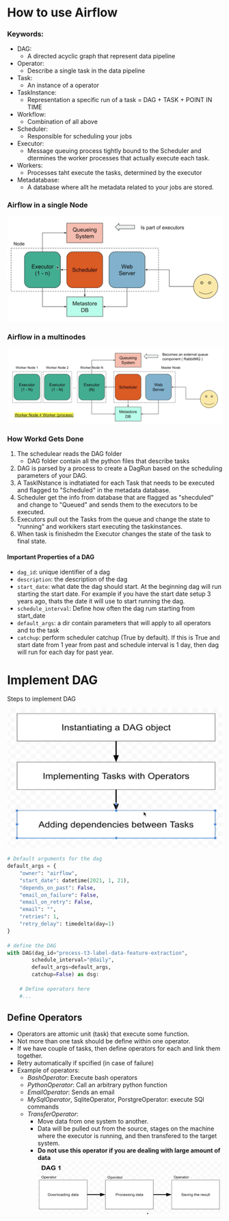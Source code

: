 # How to use Airflow 

### Keywords:
- DAG:
  - A directed acyclic graph that represent data pipeline
- Operator:
  - Describe a single task in the data pipeline 
- Task:
  - An instance of a operator 
- TaskInstance:
  - Representation a specific run of a task = DAG + TASK + POINT IN TIME
- Workflow:
  - Combination of all above 
- Scheduler:
  - Responsible for scheduling your jobs
- Executor:
  - Message queuing process tightly bound to the Scheduler and dtermines the worker processes that actually execute each task. 
- Workers:
  - Processes taht execute the tasks, determined by the executor
- Metadatabase:
  - A database where allt he metadata related to your jobs are stored.

### Airflow in a single Node 
![img1](img/sf1.png)

### Airflow in a multinodes 
![img2](img/sf2.png)

### How Workd Gets Done 

1. The schedulear reads the DAG folder
    - DAG folder contain all the python files that describe tasks
2. DAG is parsed by a process to create a DagRun based on the scheduling parameters of your DAG.
3. A TaskINstance is indtatiated for each Task that needs to be executed and flagged to "Scheduled" in the metadata database.
4. Scheduler get the info from database that are flagged as "shecduled" and change to "Queued" and sends them to the executors to be executed. 
5. Executors pull out the Tasks from the queue and change the state to "running" and workikers start executing the taskinstances. 
6. When task is finishedm the Executor changes the state of the task to final state.
 
#### Important Properties of a DAG
- `dag_id`: unique identifier of a dag
- `description`: the description of the dag
- `start_date`: what date the dag should start. At the beginning dag will run starting the start date. For example if you have the start date setup 3 years ago, thats the date it will use to start running the dag.
- `schedule_interval`: Define how often the dag rum starting from start_date
- `default_args`: a dir contain parameters that will apply to all operators and to the task
- `catchup`: perform scheduler catchup (True by default). If this is True and start date from 1 year from past and schedule interval is 1 day, then dag will run for each day for past year. 

# Implement DAG
Steps to implement DAG

![img3](img/dag1.png)

```python
# Default arguments for the dag
default_args = {
    "owner": "airflow",
    "start_date": datetime(2021, 1, 21),
    "depends_on_past": False,
    "email_on_failure": False,
    "email_on_retry": False,
    "email": "",
    "retries": 1,
    "retry_delay": timedelta(day=1)
}

# define the DAG
with DAG(dag_id="process-t3-label-data-feature-extraction",
        schedule_interval="@daily",
        default_args=default_args,
        catchup=False) as dsg:

    # Define operators here 
    #...
```

## Define Operators

- Operators are attomic unit (task) that execute some function. 
- Not more than one task should be define within one operator. 
- If we have couple of tasks, then define operators for each and link them together.
- Retry automatically if spcified (in case of failure)
- Example of operators:
  - *BashOperator*: Execute bash operators
  - *PythonOperator*: Call an arbitrary python function
  - *EmailOperator*: Sends an email
  - *MySqlOperator*, SqliteOperator, PorstgreOperator: execute SQl commands 
  - *TransferOperator*: 
    - Move data from one system to another. 
    - Data will be pulled out from the source, stages on the machine where the executor is running, and then transfered to the target system.
    - **Do not use this operator if you are dealing with large amount of data**
![operators](img/operator1.png)




